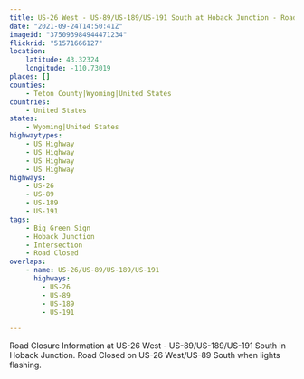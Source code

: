 ```yaml
---
title: US-26 West - US-89/US-189/US-191 South at Hoback Junction - Road Closure Information
date: "2021-09-24T14:50:41Z"
imageid: "375093984944471234"
flickrid: "51571666127"
location:
    latitude: 43.32324
    longitude: -110.73019
places: []
counties:
    - Teton County|Wyoming|United States
countries:
    - United States
states:
    - Wyoming|United States
highwaytypes:
    - US Highway
    - US Highway
    - US Highway
    - US Highway
highways:
    - US-26
    - US-89
    - US-189
    - US-191
tags:
    - Big Green Sign
    - Hoback Junction
    - Intersection
    - Road Closed
overlaps:
    - name: US-26/US-89/US-189/US-191
      highways:
        - US-26
        - US-89
        - US-189
        - US-191

---
```

Road Closure Information at US-26 West - US-89/US-189/US-191 South in Hoback Junction.  Road Closed on US-26 West/US-89 South when lights flashing.